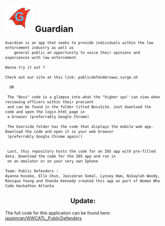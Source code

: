 
  <h1><img src="Screen Shot 2016-11-16 at 9.13.39 PM.png" height="90" width="90"></img>  Guardian </h1> 
   
    
    Guardian is an app that seeks to provide individuals within the law enforcement industry as well as 
        general public an opportunity to voice their opinions and experiences with law enforcement. 
    
    Wanna try it out ?
    
    Check out our site at this link: publicdefenderswwc.surge.sh
     
      OR
      
     The "Boss" code is a glimpse into what the "higher ups" can view when reviewing officers within their precient
     and can be found in the folder titled BossSite. Just download the code and open the login.html page in
     a browser (preferrably Google Chrome)
     
     The Userside folder has the code that displays the mobile web app. Download the code and open it in your web browser
     (preferrably Google Chrome again!)
       

     Last, this repository hosts the code for an IOS app with pre-filled data. Download the code for the IOS app and run in
     on an emulator or on your very own Iphone
    
    Team: Public Defenders : 
    Ayanna Kosoko, Elle Chun, Jassimran Somal, Lynsey Ham, Nikaylah Woody, Ronique Young and Shanda Kennedy created this app as part of Women Who Code Hackathon Atlanta
  
<h2 align="center"> Update: </h2>
The full code for this application can be found here: <a href="https://github.com/jassimran/WWCATL_PublicDefenders"> jassimran/WWCATL_PublicDefenders</a>
